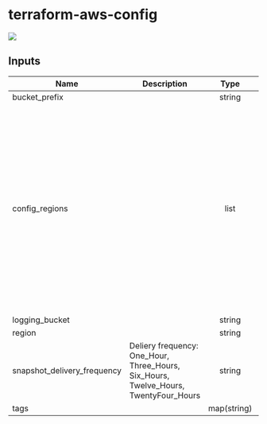 # terraform-aws-config

[![](https://github.com/rhythmictech/terraform-aws-config/workflows/check/badge.svg)](https://github.com/rhythmictech/terraform-aws-config/actions)


<!-- BEGINNING OF PRE-COMMIT-TERRAFORM DOCS HOOK -->
## Inputs

| Name | Description | Type | Default | Required |
|------|-------------|:----:|:-----:|:-----:|
| bucket\_prefix |  | string | `"awsconfig"` | no |
| config\_regions |  | list | `[ "us-east-1", "us-east-2", "us-west-1", "us-west-2", "ca-central-1", "eu-central-1", "eu-west-1", "eu-west-2", "eu-west-3", "ap-northeast-1", "ap-northeast-2", "ap-southeast-1", "ap-southeast-2", "ap-south-1", "sa-east-1" ]` | no |
| logging\_bucket |  | string | n/a | yes |
| region |  | string | n/a | yes |
| snapshot\_delivery\_frequency | Deliery frequency: One_Hour, Three_Hours, Six_Hours, Twelve_Hours, TwentyFour_Hours | string | `"Six_Hours"` | no |
| tags |  | map(string) | n/a | yes |

<!-- END OF PRE-COMMIT-TERRAFORM DOCS HOOK -->

